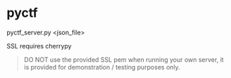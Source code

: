 pyctf
=====

pyctf_server.py \<json_file\>


SSL requires cherrypy

> DO NOT use the provided SSL pem when running your own server,
it is provided for demonstration / testing purposes only. 

